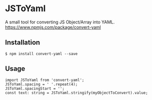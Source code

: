 # JSToYaml

A small tool for converting JS Object/Array into YAML.
https://www.npmjs.com/package/convert-yaml

## Installation

```
$ npm install convert-yaml --save
```

## Usage

```
import JSToYaml from 'convert-yaml';
JSToYaml.spacing = ' '.repeat(4);
JSToYaml.spacingStart = '';
const text: string = JSToYaml.stringify(myObjectToConvert).value;
```